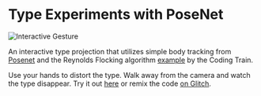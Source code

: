 Type Experiments with PoseNet
=================

![Interactive Gesture](https://cdn.glitch.com/2265e14a-84d1-435d-b7d7-6cf94be2325b%2Fdemo.gif)

An interactive type projection that utilizes simple body tracking from [Posenet](https://github.com/tensorflow/tfjs-models/tree/master/posenet)
and the Reynolds Flocking algorithm [example](https://thecodingtrain.com/CodingChallenges/124-flocking-boids.html) by the Coding Train.

Use your hands to distort the type. Walk away from the camera and watch the type disappear. 
Try it out [here](https://pose.yee.gd) or remix the code [on Glitch](https://glitch.com/edit/#!/pose).


